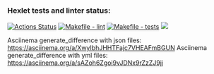 ### Hexlet tests and linter status:
[![Actions Status](https://github.com/VitaliyTomchyk/python-project-50/workflows/hexlet-check/badge.svg)](https://github.com/VitaliyTomchyk/python-project-50/actions)
[![Makefile - lint](https://github.com/VitaliyTomchyk/python-project-50/actions/workflows/lint-test.yml/badge.svg)](https://github.com/VitaliyTomchyk/python-project-50/actions/workflows/lint-test.yml)
[![Makefile - tests](https://github.com/VitaliyTomchyk/python-project-50/actions/workflows/tests.yml/badge.svg)](https://github.com/VitaliyTomchyk/python-project-50/actions/workflows/tests.yml)
<a href="https://codeclimate.com/github/VitaliyTomchyk/python-project-50/maintainability"><img src="https://api.codeclimate.com/v1/badges/6452945c988ba58abda3/maintainability" /></a>



Asciinema generate_difference with json files: https://asciinema.org/a/XwyIbhJHHTFajc7VHEAFmBGUN
Asciinema generate_difference with yml files: https://asciinema.org/a/sAZoh6Zgoi9vJDNx9rZzZJ9jj